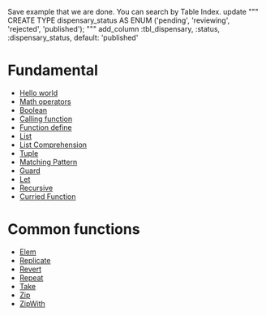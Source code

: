 Save example that we are done. You can search by Table Index.
    update """
      CREATE TYPE
        dispensary_status
      AS ENUM
        ('pending', 'reviewing', 'rejected', 'published');
    """
    add_column :tbl_dispensary, :status, :dispensary_status, default: 'published'

# Fundamental 

 - [Hello world](example/hello_world.hs)
 - [Math operators](example/math_operator.hs)
 - [Boolean](example/boolean.hs)
 - [Calling function](example/calling_function.hs)
 - [Function define](example/function_define.hs)
 - [List](example/list.hs)
 - [List Comprehension](example/list_comprehension.hs)
 - [Tuple](example/tuple.hs)
 - [Matching Pattern](example/matching_pattern.hs)
 - [Guard](example/guard.hs)
 - [Let](example/let.hs)
 - [Recursive](example/recursive.hs)
 - [Curried Function](example/curried_function.hs)

# Common functions 

 - [Elem](example/common_functions/elem.hs)
 - [Replicate](example/common_functions/replicate.hs)
 - [Revert](example/common_functions/revert.hs)
 - [Repeat](example/common_functions/repeat.hs)
 - [Take](example/common_functions/take.hs)
 - [Zip](example/common_functions/zip.hs)
 - [ZipWith](example/common_functions/zipWith.hs)
